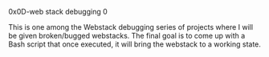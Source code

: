 0x0D-web stack debugging 0

This is one among the Webstack debugging series of projects where I will be given broken/bugged webstacks. The final goal is to come up with a Bash script that once executed, it will bring the webstack to a working state.
